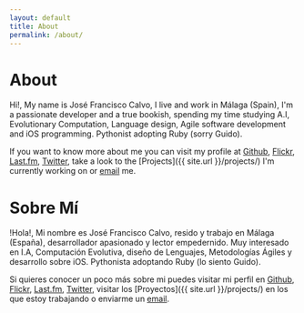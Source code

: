 ```yaml
---
layout: default
title: About
permalink: /about/
---
```


# About

Hi!, My name is José Francisco Calvo, I live and work in Málaga (Spain), I'm a passionate developer and a true bookish, spending my time studying A.I, Evolutionary Computation, Language design, Agile software development and iOS programming. Pythonist adopting Ruby (sorry Guido).

If you want to know more about me you can visit my profile at [Github](https://github.com/jfcalvo), [Flickr](http://www.flickr.com/photos/jfcalvo/), [Last.fm](http://www.last.fm/user/abuelochipo/), [Twitter](http://twitter.com/jfcalvo), take a look to the [Projects]({{ site.url }}/projects/) I'm currently working on or [email](mailto:josefranciscocalvo@gmail.com) me. 

# Sobre Mí

!Hola!, Mi nombre es José Francisco Calvo, resido y trabajo en Málaga (España), desarrollador apasionado y lector empedernido. Muy interesado en I.A, Computación Evolutiva, diseño de Lenguajes, Metodologías Ágiles y desarrollo sobre iOS. Pythonista adoptando Ruby (lo siento Guido).

Si quieres conocer un poco más sobre mi puedes visitar mi perfil en [Github](https://github.com/jfcalvo), [Flickr](http://www.flickr.com/photos/jfcalvo/), [Last.fm](http://www.last.fm/user/abuelochipo/), [Twitter](http://twitter.com/jfcalvo), visitar los [Proyectos]({{ site.url }}/projects/) en los que estoy trabajando o enviarme un [email](mailto:josefranciscocalvo@gmail.com).
